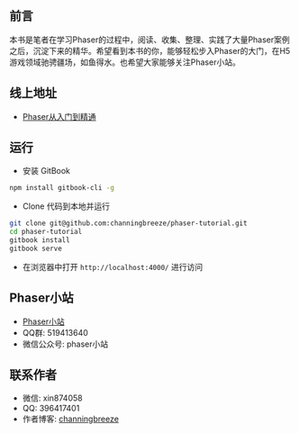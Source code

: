 ## 前言
本书是笔者在学习Phaser的过程中，阅读、收集、整理、实践了大量Phaser案例之后，沉淀下来的精华。希望看到本书的你，能够轻松步入Phaser的大门，在H5游戏领域驰骋疆场，如鱼得水。也希望大家能够关注Phaser小站。

## 线上地址
* [Phaser从入门到精通](http://book.phaser-china.com)

## 运行
* 安装 GitBook
```bash
npm install gitbook-cli -g
```
* Clone 代码到本地并运行
```bash
git clone git@github.com:channingbreeze/phaser-tutorial.git
cd phaser-tutorial
gitbook install
gitbook serve
```
* 在浏览器中打开 `http://localhost:4000/` 进行访问

## Phaser小站
* [Phaser小站](https://www.phaser-china.com)
* QQ群: 519413640
* 微信公众号: phaser小站

## 联系作者
* 微信: xin874058
* QQ: 396417401
* 作者博客: [channingbreeze](http://www.channingbreeze.com/)

